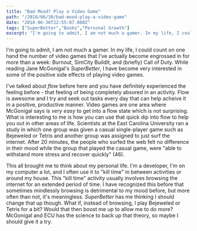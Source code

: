 ```yaml
---
title: "Bad Mood? Play a Video Game"
path: "/2018/06/30/bad-mood-play-a-video-game"
date: "2018-06-30T22:55:07.000Z"
tags: ["SuperBetter","Books","Personal Growth"]
excerpt: "I'm going to admit, I am not much a gamer. In my life, I could count on one hand the number of video games that I've actually become engrossed in for more than a week: Burnout, SimCity BuildIt, and..."
---
```


I'm going to admit, I am not much a gamer. In my life, I could count on one hand the number of video games that I've actually become engrossed in for more than a week: Burnout, SimCity BuildIt, and (briefly) Call of Duty. While reading Jane McGonigal's *SuperBetter*, I have become very interested in some of the positive side effects of playing video games.

I've talked about *flow* before here and you have definitely experienced the feeling before - that feeling of being completely absored in an activity. Flow is awesome and I try and seek out tasks every day that can help acheive it in a positive, productive manner. Video games are one area where McGonigal says is *very easy* to get into a flow state which is not surprising. What is interesting to me is how you can use that quick dip into flow to help you out in other areas of life. Scientists at the East Carolina University ran a study in which one group was given a casual single-player game such as Bejeweled or Tetris and another group was assigned to just surf the internet. After 20 minutes, the people who surfed the web felt no difference in their mood while the group that played the casual game, were "able to withstand more stress and recover quickly" (46).

This all brought me to think about my personal life. I'm a developer, I'm on my computer a lot, and I often use it to "kill time" in between activities or around my house. This "kill time" activity usually involves browsing the internet for an extended period of time. I have recognized this before that sometimes mindlessly browsing is detrimental to my mood before, but more often than not, it's meaningless. *SuperBetter* has me thinking I should change that up though. What if, instead of browsing, I play Bejeweled or Tetris for a bit? Would that then boost me up to allow me to do more? McGonigal and ECU has the science to back up that theory, so maybe I should give it a try.
